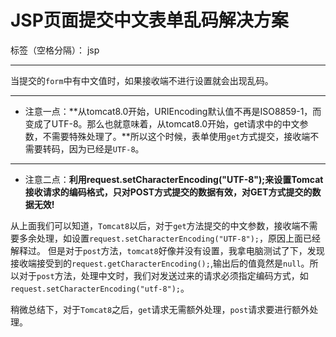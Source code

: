 ﻿# JSP页面提交中文表单乱码解决方案

标签（空格分隔）： jsp

---

当提交的`form`中有中文值时，如果接收端不进行设置就会出现乱码。

---

- 注意一点：**从tomcat8.0开始，URIEncoding默认值不再是ISO8859-1，而变成了UTF-8。那么也就意味着，从tomcat8.0开始，get请求中的中文参数，不需要特殊处理了。**所以这个时候，表单使用`get`方式提交，接收端不需要转码，因为已经是`UTF-8`。

---

- 注意二点：**利用request.setCharacterEncoding("UTF-8");来设置Tomcat接收请求的编码格式，只对POST方式提交的数据有效，对GET方式提交的数据无效!**

从上面我们可以知道，`Tomcat8`以后，对于`get`方法提交的中文参数，接收端不需要多余处理，如设置`request.setCharacterEncoding("UTF-8");`，原因上面已经解释过。
但是对于`post`方法，`tomcat8`好像并没有设置，我拿电脑测试了下，发现接收端接受到的`request.getCharacterEncoding();`,输出后的值竟然是`null`。所以对于`post`方法，处理中文时，我们对发送过来的请求必须指定编码方式，如`request.setCharacterEncoding("utf-8");`。

稍微总结下，对于`Tomcat8`之后，`get`请求无需额外处理，`post`请求要进行额外处理。




